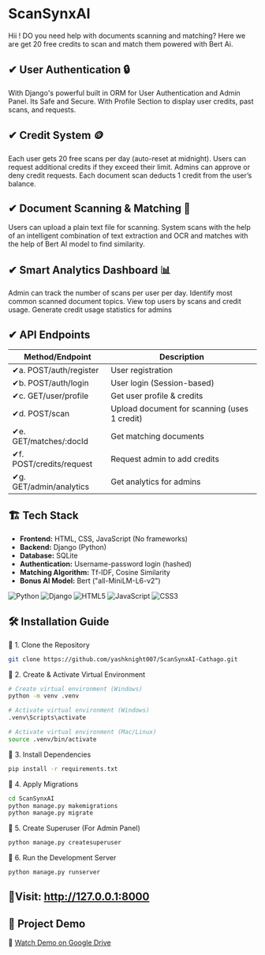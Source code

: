 
# ScanSynxAI

Hii ! DO you need help with documents scanning and matching? Here we are get 20 free credits to scan and match them powered with Bert Ai.

## ✔ User Authentication 🔒 
With Django's powerful built in ORM for User Authentication and Admin Panel. Its Safe and Secure. With Profile Section to display user credits, past scans, and requests.

## ✔ Credit System 🪙
Each user gets 20 free scans per day (auto-reset at midnight).
Users can request additional credits if they exceed their limit.
Admins can approve or deny credit requests.
Each document scan deducts 1 credit from the user’s balance.

## ✔ Document Scanning & Matching 🧠 
Users can upload a plain text file for scanning.
System scans with the help of an intelligent combination of text extraction and OCR and matches with the help of Bert AI model to find similarity.

## ✔ Smart Analytics Dashboard 📊 
Admin can track the number of scans per user per day.
Identify most common scanned document topics.
View top users by scans and credit usage.
Generate credit usage statistics for admins
## ✔ API Endpoints

| Method/Endpoint             | Description                                                           |
| ----------------- | ------------------------------------------------------------------ |
| ✔a. POST/auth/register | User registration |
| ✔b. POST/auth/login | User login (Session-based) |
| ✔c. GET/user/profile | Get user profile & credits |
| ✔d. POST/scan | Upload document for scanning (uses 1 credit) |
| ✔e. GET/matches/:docId | Get matching documents |
| ✔f. POST/credits/request | Request admin to add credits |
| ✔g. GET/admin/analytics | Get analytics for admins |
##  🏗 Tech Stack 

- **Frontend:** HTML, CSS, JavaScript (No frameworks)
- **Backend:** Django (Python)
- **Database:** SQLite
- **Authentication:** Username-password login (hashed)
- **Matching Algorithm:** Tf-IDF, Cosine Similarity
- **Bonus AI Model:** Bert ("all-MiniLM-L6-v2")
  
![Python](https://img.shields.io/badge/Python-3.9-blue?style=flat-square)
![Django](https://img.shields.io/badge/Django-4.0-green?style=flat-square)
![HTML5](https://img.shields.io/badge/HTML5-E34F26?style=flat-square&logo=html5&logoColor=white)
![JavaScript](https://img.shields.io/badge/JavaScript-F7DF1E?style=flat-square&logo=javascript&logoColor=black)
![CSS3](https://img.shields.io/badge/CSS3-1572B6?style=flat-square&logo=css3&logoColor=white)

## 🛠 Installation Guide

🔹 1. Clone the Repository  
```sh
git clone https://github.com/yashknight007/ScanSynxAI-Cathago.git
```
🔹 2. Create & Activate Virtual Environment
```sh
# Create virtual environment (Windows)
python -m venv .venv

# Activate virtual environment (Windows)
.venv\Scripts\activate

# Activate virtual environment (Mac/Linux)
source .venv/bin/activate
```
🔹 3. Install Dependencies
```sh
pip install -r requirements.txt
```
🔹 4. Apply Migrations
```sh
cd ScanSynxAI
python manage.py makemigrations
python manage.py migrate
```
🔹 5. Create Superuser (For Admin Panel)
```sh
python manage.py createsuperuser
```
🔹 6. Run the Development Server
```sh
python manage.py runserver
```
## 🚀Visit: http://127.0.0.1:8000
## 🎥 Project Demo
🔗 [Watch Demo on Google Drive](https://drive.google.com/file/d/1s2XDhonIIWJBxpa5cjWYezloFOOPJbtA/view?usp=sharing)







